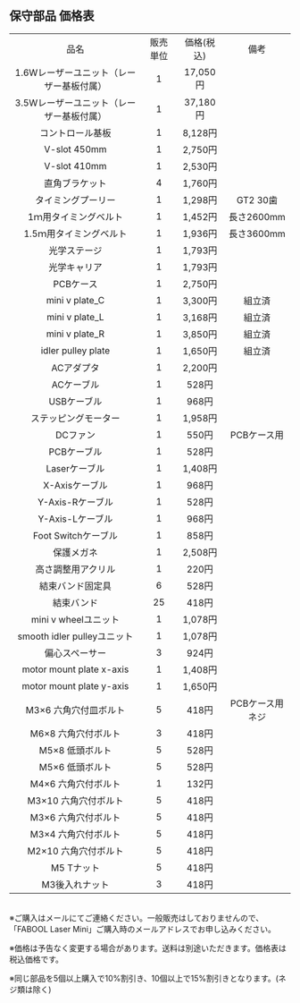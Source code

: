 ## 保守部品 価格表
<table class="packing-list" style="text-align: center;">
<tbody>
    <tr>
        <td>品名</td>
        <td>販売単位</td>
        <td>価格(税込)</td>
        <td>備考</td>
    </tr>
    <tr>
        <td>1.6Wレーザーユニット（レーザー基板付属）</td>
        <td>1</td>
        <td>17,050円</td>
        <td></td>
    </tr>
    <tr>
        <td>3.5Wレーザーユニット（レーザー基板付属）</td>
        <td>1</td>
        <td>37,180円</td>
        <td></td>
    </tr>
    <tr>
        <td>コントロール基板</td>
        <td>1</td>
        <td>8,128円</td>
        <td></td>
    </tr>
    <tr>
        <td>V-slot 450mm</td>
        <td>1</td>
        <td>2,750円</td>
        <td></td>
    </tr>
    <tr>
        <td>V-slot 410mm</td>
        <td>1</td>
        <td>2,530円</td>
        <td></td>
    </tr>
    <tr>
        <td>直角ブラケット</td>
        <td>4</td>
        <td>1,760円</td>
        <td></td>
    </tr>
    <tr>
        <td>タイミングプーリー</td>
        <td>1</td>
        <td>1,298円</td>
        <td>GT2 30歯</td>
    </tr>
    <tr>
        <td>1ｍ用タイミングベルト</td>
        <td>1</td>
        <td>1,452円</td>
        <td>長さ2600mm</td>
    </tr>
    <tr>
        <td>1.5ｍ用タイミングベルト</td>
        <td>1</td>
        <td>1,936円</td>
        <td>長さ3600mm</td>
    </tr>
    <tr>
        <td>光学ステージ</td>
        <td>1</td>
        <td>1,793円</td>
        <td></td>
    </tr>
    <tr>
        <td>光学キャリア</td>
        <td>1</td>
        <td>1,793円</td>
        <td></td>
    </tr>
    <tr>
        <td>PCBケース</td>
        <td>1</td>
        <td>2,750円</td>
        <td></td>
    </tr>
    <tr>
        <td>mini v plate_C</td>
        <td>1</td>
        <td>3,300円</td>
        <td>組立済</td>
    </tr>
    <tr>
        <td>mini v plate_L</td>
        <td>1</td>
        <td>3,168円</td>
        <td>組立済</td>
    </tr>
    <tr>
        <td>mini v plate_R</td>
        <td>1</td>
        <td>3,850円</td>
        <td>組立済</td>
    </tr>
    <tr>
        <td>idler pulley plate</td>
        <td>1</td>
        <td>1,650円</td>
        <td>組立済</td>
    </tr>
    <tr>
        <td>ACアダプタ</td>
        <td>1</td>
        <td>2,200円</td>
        <td></td>
    </tr>
    <tr>
        <td>ACケーブル</td>
        <td>1</td>
        <td>528円</td>
        <td></td>
    </tr>
    <tr>
        <td>USBケーブル</td>
        <td>1</td>
        <td>968円</td>
        <td></td>
    </tr>
    <tr>
        <td>ステッピングモーター</td>
        <td>1</td>
        <td>1,958円</td>
        <td></td>
    </tr>
    <tr>
        <td>DCファン</td>
        <td>1</td>
        <td>550円</td>
        <td>PCBケース用</td>
    </tr>
    <tr>
        <td>PCBケーブル</td>
        <td>1</td>
        <td>528円</td>
        <td></td>
    </tr>
    <tr>
        <td>Laserケーブル</td>
        <td>1</td>
        <td>1,408円</td>
        <td></td>
    </tr>
    <tr>
        <td>X-Axisケーブル</td>
        <td>1</td>
        <td>968円</td>
        <td></td>
    </tr>
    <tr>
        <td>Y-Axis-Rケーブル</td>
        <td>1</td>
        <td>528円</td>
        <td></td>
    </tr>
    <tr>
        <td>Y-Axis-Lケーブル</td>
        <td>1</td>
        <td>968円</td>
        <td></td>
    </tr>
    <tr>
        <td>Foot Switchケーブル</td>
        <td>1</td>
        <td>858円</td>
        <td></td>
    </tr>
    <tr>
        <td>保護メガネ</td>
        <td>1</td>
        <td>2,508円</td>
        <td></td>
    </tr>
    <tr>
        <td>高さ調整用アクリル</td>
        <td>1</td>
        <td>220円</td>
        <td></td>
    </tr>
    <tr>
        <td>結束バンド固定具</td>
        <td>6</td>
        <td>528円</td>
        <td></td>
    </tr>
    <tr>
        <td>結束バンド</td>
        <td>25</td>
        <td>418円</td>
        <td></td>
    </tr>
    <tr>
        <td>mini v wheelユニット</td>
        <td>1</td>
        <td>1,078円</td>
        <td></td>
    </tr>
    <tr>
        <td>smooth idler pulleyユニット</td>
        <td>1</td>
        <td>1,078円</td>
        <td></td>
    </tr>
    <tr>
        <td>偏心スペーサー</td>
        <td>3</td>
        <td>924円</td>
        <td></td>
    </tr>
    <tr>
        <td>motor mount plate x-axis</td>
        <td>1</td>
        <td>1,408円</td>
        <td></td>
    </tr>
    <tr>
        <td>motor mount plate y-axis</td>
        <td>1</td>
        <td>1,650円</td>
        <td></td>
    </tr>
    <tr>
        <td>M3&times;6 六角穴付皿ボルト</td>
        <td>5</td>
        <td>418円</td>
        <td>PCBケース用ネジ</td>
    </tr>
    <tr>
        <td>M6&times;8 六角穴付ボルト</td>
        <td>3</td>
        <td>418円</td>
        <td></td>
    </tr>
    <tr>
        <td>M5&times;8 低頭ボルト</td>
        <td>5</td>
        <td>528円</td>
        <td></td>
    </tr>
    <tr>
        <td>M5&times;6 低頭ボルト</td>
        <td>5</td>
        <td>528円</td>
        <td></td>
    </tr>
    <tr>
        <td>M4&times;6 六角穴付ボルト</td>
        <td>1</td>
        <td>132円</td>
        <td></td>
    </tr>
    <tr>
        <td>M3&times;10 六角穴付ボルト</td>
        <td>5</td>
        <td>418円</td>
        <td></td>
    </tr>
    <tr>
        <td>M3&times;6 六角穴付ボルト</td>
        <td>5</td>
        <td>418円</td>
        <td></td>
    </tr>
    <tr>
        <td>M3&times;4 六角穴付ボルト</td>
        <td>5</td>
        <td>418円</td>
        <td></td>
    </tr>
    <tr>
        <td>M2&times;10 六角穴付ボルト</td>
        <td>5</td>
        <td>418円</td>
        <td></td>
    </tr>
    <tr>
        <td>M5 Tナット</td>
        <td>5</td>
        <td>418円</td>
        <td></td>
    </tr>
    <tr>
        <td>M3後入れナット</td>
        <td>3</td>
        <td>418円</td>
        <td></td>
    </tr>
</tbody>
</table>

<br>
※ご購入はメールにてご連絡ください。一般販売はしておりませんので、「FABOOL Laser Mini」ご購入時のメールアドレスでお申し込みください。

※価格は予告なく変更する場合があります。送料は別途いただきます。価格表は税込価格です。

※同じ部品を5個以上購入で10%割引き、10個以上で15%割引きとなります。(ネジ類は除く)
